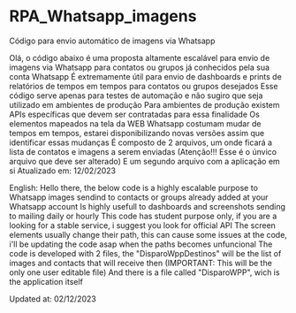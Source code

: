 # RPA_Whatsapp_imagens
Código para envio automático de imagens via Whatsapp


Olá, o código abaixo é uma proposta altamente escalável para envio de imagens via Whatsapp para contatos ou grupos já conhecidos pela sua conta Whatsapp
É extremamente útil para envio de dashboards e prints de relatórios de tempos em tempos para contatos ou grupos desejados
Esse código serve apenas para testes de automação e não sugiro que seja utilizado em ambientes de produção
Para ambientes de produção existem APIs específicas que devem ser contratadas para essa finalidade
Os elementos mapeados na tela da WEB Whatsapp costumam mudar de tempos em tempos, estarei disponibilizando novas versões assim que identificar essas mudanças
É composto de 2 arquivos, um onde ficará a lista de contatos e imagens a serem enviadas (Atenção!!! Esse é o únvico arquivo que deve ser alterado)
E um segundo arquivo com a aplicação em si
Atualizado em: 12/02/2023

English:
Hello there, the below code is a highly escalable purpose to Whatsapp images sendind to contacts or groups already added at your Whatsapp account
Is highly usefull to dashboards and screenshots sending to mailing daily or hourly
This code has student purpose only, if you are a looking for a stable service, i suggest you look for official API
The screen elements usually change their path, this can cause some issues at the code, i'll be updating the code asap when the paths becomes unfuncional
The code is developed with 2 files, the "DisparoWppDestinos" will be the list of images and contacts that will receive then (IMPORTANT: This will be the only one user editable file)
And there is a file called "DisparoWPP", wich is the application itself


Updated at: 02/12/2023
